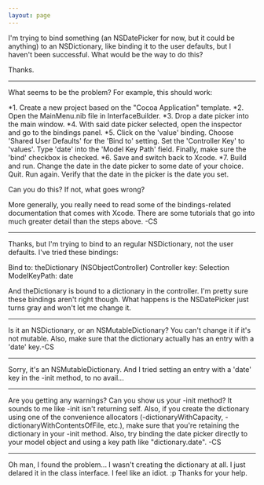 ```yaml
---
layout: page
---
```


I'm trying to bind something (an NSDatePicker for now, but it could be anything) to an NSDictionary, like binding it to the user defaults, but I haven't been successful. What would be the way to do this?

Thanks.

----

What seems to be the problem? For example, this should work:


*1. Create a new project based on the "Cocoa Application" template.
*2. Open the MainMenu.nib file in InterfaceBuilder.
*3. Drop a date picker into the main window.
*4. With said date picker selected, open the inspector and go to the bindings panel.
*5. Click on the 'value' binding. Choose 'Shared User Defaults' for the 'Bind to' setting. Set the 'Controller Key' to 'values'. Type 'date' into the 'Model Key Path' field. Finally, make sure the 'bind' checkbox is checked.
*6. Save and switch back to Xcode.
*7. Build and run. Change the date in the date picker to some date of your choice. Quit. Run again. Verify that the date in the picker is the date you set.


Can you do this? If not, what goes wrong?

More generally, you really need to read some of the bindings-related documentation that comes with Xcode. There are some tutorials that go into much greater detail than the steps above. -CS

----
Thanks, but I'm trying to bind to an regular NSDictionary, not the user defaults. I've tried these bindings:

    
Bind to: theDictionary (NSObjectController)
Controller key: Selection
ModelKeyPath: date


And theDictionary is bound to a dictionary in the controller. I'm pretty sure these bindings aren't right though. 
What happens is the NSDatePicker just turns gray and won't let me change it.

----
Is it an NSDictionary, or an NSMutableDictionary? You can't change it if it's not mutable. Also, make sure that the dictionary actually has an entry with a 'date' key.-CS

----
Sorry, it's an NSMutableDictionary. And I tried setting an entry with a 'date' key in the -init method, to no avail...

----
Are you getting any warnings? Can you show us your -init method? It sounds to me like -init isn't returning self. Also, if you create the dictionary using one of the convenience allocators (-dictionaryWithCapacity, -dictionaryWithContentsOfFile, etc.), make sure that you're retaining the dictionary in your -init method. Also, try binding the date picker directly to your model object and using a key path like "dictionary.date". -CS

----
Oh man, I found the problem... I wasn't creating the dictionary at all. I just delared it in the class interface. I feel like an idiot. :p Thanks for your help.
